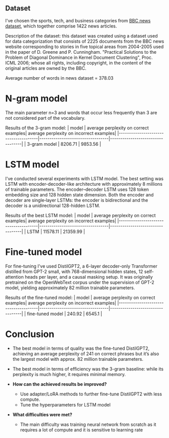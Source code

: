 ## Dataset 

I've chosen the sports, tech, and business categories from [BBC news dataset](https://www.kaggle.com/datasets/pariza/bbc-news-summary), which together comprise 1422 news articles.

Description of the dataset: this dataset was created using a dataset used for data categorization that consists of 2225 documents from the BBC news website corresponding to stories in five topical areas from 2004-2005 used in the paper of D. Greene and P. Cunningham. "Practical Solutions to the Problem of Diagonal Dominance in Kernel Document Clustering", Proc. ICML 2006; whose all rights, including copyright, in the content of the original articles are owned by the BBC.

Average number of words in news dataset = 378.03


# N-gram model
The main parameter n=3 and words that occur less frequently than 3 are not considered part of the vocabulary. 

Results of the 3-gram model:
| model                                | average perplexity on correct examples|  average perplexity on incorrect examples|
|--------------------------------------|----------------------------------|----------------------------------|
| 3-gram model        | 8206.71                          | 9853.56                         |

# LSTM model

I've conducted several experiments with LSTM model.
The best setting was LSTM with encoder-decoder-like architecture with approximately 8 millions of trainable parameters. The encoder–decoder LSTM uses 128 token embedding size and 128 hidden state dimension. Both the encoder and decoder are single‐layer LSTMs: the encoder is bidirectional and the decoder is a unidirectional 128-hidden LSTM. 

Results of the best LSTM model:
| model                                | average perplexity on correct examples|  average perplexity on incorrect examples|
|--------------------------------------|----------------------------------|----------------------------------|
| LSTM        | 11578.11                          | 21359.99                         |


# Fine-tuned model

For fine-tuning I've used DistilGPT2, a 6-layer decoder-only Transformer distilled from GPT-2 small, with 768-dimensional hidden states, 12 self-attention heads per layer, and a causal masking setup. It was originally pretrained on the OpenWebText corpus under the supervision of GPT-2 model, yielding approximately 82 million trainable parameters. 

Results of the fine-tuned model:
| model                                | average perplexity on correct examples|  average perplexity on incorrect examples|
|--------------------------------------|----------------------------------|----------------------------------|
| fine-tuned model        | 240.92                          | 6545.1                         |


# Conclusion 

* The best model in terms of quality was the fine-tuned DistilGPT2, achieving an average perplexity of 241 on correct phrases but it’s also the largest model with approx. 82 million trainable parameters.

* The best model in terms of efficiency was the 3-gram baseline: while its perplexity is much higher, it requires minimal memory.

- **How can the achieved results be improved?**
  - Use adapter/LoRA methods to further fine-tune DistilGPT2 with less compute.
  - Tune the hyperparameters for LSTM model

- **What difficulties were met?**
  - The main difficulty was training neural network from scratch as it requires a lot of compute and it is sensitive to learning rate

